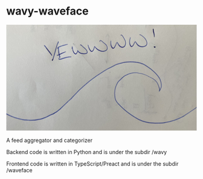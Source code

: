 # wavy-waveface

![YEEEEEEEEEEEEEEEEEEEEEEEEEWWWWWWWWWWWWWWWWWWWWWWWWWWWWWWWWWWWw](wavy_as_f.jpeg)

A feed aggregator and categorizer

Backend code is written in Python and is under the subdir /wavy

Frontend code is written in TypeScript/Preact and is under the subdir /waveface
